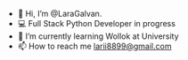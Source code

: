 - 👋 Hi, I’m @LaraGalvan.
- 💻 Full Stack Python Developer in progress
- 🌱 I’m currently learning Wollok at University
- 📫 How to reach me larii8899@gmail.com

<!---
LaraGalvan/LaraGalvan is a ✨ special ✨ repository because its `README.md` (this file) appears on your GitHub profile.
You can click the Preview link to take a look at your changes.
--->
